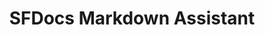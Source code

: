 ---
layout: page
title: SFDocs Markdown Assistant
description: Helps you to write clean Markdown files faster.
img: assets/img/SFDocsAsst.png
importance: 1
category: work
redirect: https://marketplace.visualstudio.com/items?itemName=salesforce.sfdocs-markdown-assistant
---